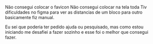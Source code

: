 Não consegui colocar o favicon
Não consegui colocar na tela toda
Tiv dificuldades no figma para ver as distancias de um bloco para outro
basicamente fiz manual.

Eu sei que poderia ter pedido ajuda ou pesquisado, mas como estou iniciando
me desafiei a fazer sozinho e esse foi o melhor que consegui fazer.
